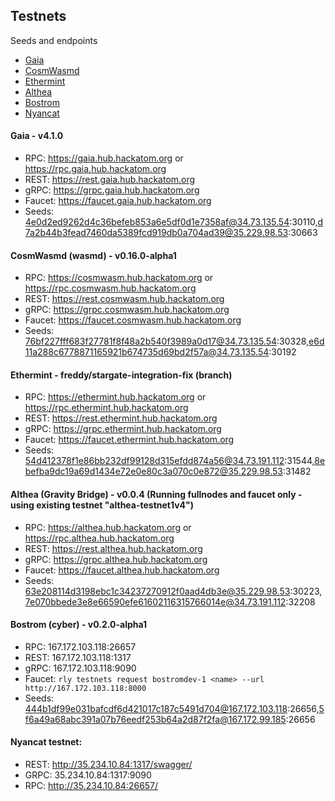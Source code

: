 ## Testnets 

Seeds and endpoints
- [Gaia](#gaia---v410) 
- [CosmWasmd](#cosmwasmd-wasmd---v0160-alpha1)
- [Ethermint](#ethermint---freddystargate-integration-fix-branch)
- [Althea](#althea-gravity-bridge---v004-running-fullnodes-and-faucet-only---using-existing-testnet-althea-testnet1v4)
- [Bostrom]()
- [Nyancat]()

#### Gaia - v4.1.0
- RPC: https://gaia.hub.hackatom.org or https://rpc.gaia.hub.hackatom.org
- REST: https://rest.gaia.hub.hackatom.org
- gRPC: https://grpc.gaia.hub.hackatom.org
- Faucet: https://faucet.gaia.hub.hackatom.org
- Seeds: 4e0d2ed9262d4c36befeb853a6e5df0d1e7358af@34.73.135.54:30110,d7a2b44b3fead7460da5389fcd919db0a704ad39@35.229.98.53:30663

#### CosmWasmd (wasmd) - v0.16.0-alpha1
- RPC: https://cosmwasm.hub.hackatom.org or https://rpc.cosmwasm.hub.hackatom.org
- REST: https://rest.cosmwasm.hub.hackatom.org
- gRPC: https://grpc.cosmwasm.hub.hackatom.org
- Faucet: https://faucet.cosmwasm.hub.hackatom.org
- Seeds: 76bf227fff683f27781f8f48a2b540f3989a0d17@34.73.135.54:30328,e6d11a288c6778871165921b674735d69bd2f57a@34.73.135.54:30192

#### Ethermint - freddy/stargate-integration-fix (branch)
- RPC: https://ethermint.hub.hackatom.org or https://rpc.ethermint.hub.hackatom.org
- REST: https://rest.ethermint.hub.hackatom.org
- gRPC: https://grpc.ethermint.hub.hackatom.org
- Faucet: https://faucet.ethermint.hub.hackatom.org
- Seeds: 54d412378f1e86bb232df99128d315efdd874a56@34.73.191.112:31544,8ebefba9dc19a69d1434e72e0e80c3a070c0e872@35.229.98.53:31482

#### Althea (Gravity Bridge) - v0.0.4 (Running fullnodes and faucet only - using existing testnet "althea-testnet1v4")
- RPC: https://althea.hub.hackatom.org or https://rpc.althea.hub.hackatom.org
- REST: https://rest.althea.hub.hackatom.org
- gRPC: https://grpc.althea.hub.hackatom.org
- Faucet: https://faucet.althea.hub.hackatom.org
- Seeds: 63e208114d3198ebc1c34237270912f0aad4db3e@35.229.98.53:30223,7e070bbede3e8e66590efe61602116315766014e@34.73.191.112:32208

#### Bostrom (cyber) - v0.2.0-alpha1
- RPC: 167.172.103.118:26657
- REST: 167.172.103.118:1317
- gRPC: 167.172.103.118:9090
- Faucet: ```rly testnets request bostromdev-1 <name> --url http://167.172.103.118:8000```
- Seeds: 444b1df99e031bafcdf6d421017c187c5491d704@167.172.103.118:26656,5f6a49a68abc391a07b76eedf253b64a2d87f2fa@167.172.99.185:26656

#### Nyancat testnet:
- REST: http://35.234.10.84:1317/swagger/
- GRPC: 35.234.10.84:1317:9090
- RPC: http://35.234.10.84:26657/
